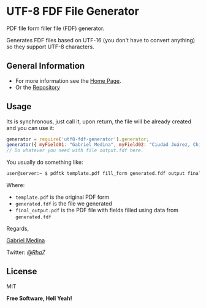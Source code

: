 UTF-8 FDF File Generator
========================

PDF file form filler file (FDF) generator.

Generates FDF files based on UTF-16 (you don't have to convert anything) so they support UTF-8 characters.

General Information
-------------------

- For more information see the [Home Page].
- Or the [Repository]

Usage
-----

Its is synchronous, just call it, upon return, the file will be already created and you can use it:

``` JavaScript
generator = require('utf8-fdf-generator').generator;
generator({ myField01: "Gabriel Medina", myField02: "Ciudad Juárez, Chihuahua, México" }, "output.fdf");
// Do whatever you need with file output.fdf here.
```

You usually do something like:

```bash
user@server:~ $ pdftk template.pdf fill_form generated.fdf output final_output.pdf flatten
```

Where:

- `template.pdf` is the original PDF form
- `generated.fdf` is the file we generated
- `final_output.pdf` is the PDF file with fields filled using data from `generated.fdf`


[Home Page]:http://rhaseventh.blogspot.mx/2014/04/node-js-pdf-fill-from-fdf-with-utf-16.html
[Repository]:https://github.com/Rhaseven7h/utf8-fdf-generator

Regards,

[Gabriel Medina] 

Twitter: [@_Rha7_]

[Gabriel Medina]:mailto:rha7.com@gmail.com
[@_Rha7_]:https://twitter.com/_Rha7_
License
----
MIT

**Free Software, Hell Yeah!**

